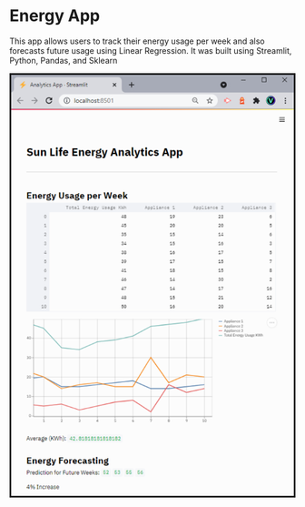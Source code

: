 # Energy App

This app allows users to track their energy usage per week and also forecasts future usage using Linear Regression. It was built using Streamlit, Python, Pandas, and Sklearn

<div align="center" style="border-style: solid;">
<img hight="1000" width="500" align="center" src="https://github.com/Real-VeerSandhu/Energy-App/blob/master/images/App.PNG">
</div>